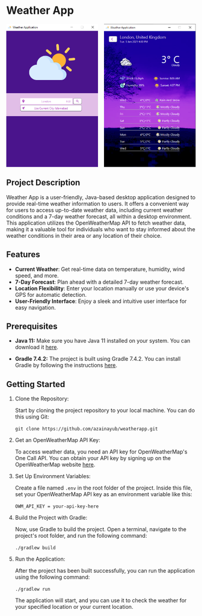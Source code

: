 # Weather App

<div style="display: flex; justify-content: space-between;">
    <img src="screenshots\homepage.png" alt="Homepage Screenshot" height="380px">
    <img src="screenshots\weatherpage.png" alt="Weather Page Screenshot" height="380px">
</div>

## Project Description

Weather App is a user-friendly, Java-based desktop application designed to provide real-time weather information to users. It offers a convenient way for users to access up-to-date weather data, including current weather conditions and a 7-day weather forecast, all within a desktop environment. This application utilizes the OpenWeatherMap API to fetch weather data, making it a valuable tool for individuals who want to stay informed about the weather conditions in their area or any location of their choice.

## Features

- **Current Weather**: Get real-time data on temperature, humidity, wind speed, and more.
- **7-Day Forecast**: Plan ahead with a detailed 7-day weather forecast.
- **Location Flexibility**: Enter your location manually or use your device's GPS for automatic detection.
- **User-Friendly Interface**: Enjoy a sleek and intuitive user interface for easy navigation.

## Prerequisites

- **Java 11:** Make sure you have Java 11 installed on your system. You can download it [here](https://www.oracle.com/pk/java/technologies/downloads/#java11).

- **Gradle 7.4.2:** The project is built using Gradle 7.4.2. You can install Gradle by following the instructions [here](https://gradle.org/install/).

## Getting Started

1. Clone the Repository:

    Start by cloning the project repository to your local machine. You can do this using Git:

    ```git clone https://github.com/azainayub/weatherapp.git```

2. Get an OpenWeatherMap API Key:

    To access weather data, you need an API key for OpenWeatherMap's One Call API. You can obtain your API key by signing up on the OpenWeatherMap website [here](https://openweathermap.org/api/one-call-3).

3. Set Up Environment Variables:

    Create a file named ```.env``` in the root folder of the project. Inside this file, set your OpenWeatherMap API key as an environment variable like this:

    ```OWM_API_KEY = your-api-key-here```

4. Build the Project with Gradle:

    Now, use Gradle to build the project. Open a terminal, navigate to the project's root folder, and run the following command:

    ```./gradlew build```

5. Run the Application:

    After the project has been built successfully, you can run the application using the following command:

    ```./gradlew run```

    The application will start, and you can use it to check the weather for your specified location or your current location.

